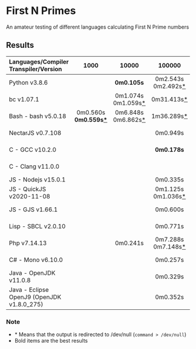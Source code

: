 # First N Primes

An amateur testing of different languages calculating First N Prime numbers

## Results

<center>

|Languages/Compiler</br>Transpiler/Version|1000|10000|100000|1000000|10000000|
|:--------|:--------:|:--------:|:--------:|:--------:|--------:|
|Python v3.8.6||**0m0.105s**|0m2.543s</br>0m2.492s[*](#Note)|1m24.183s[*](#Note)||
|bc v1.07.1||0m1.074s</br>0m1.059s[*](#Note)|0m31.413s[*](#Note)|||
|Bash - bash v5.0.18|0m0.560s</br>**0m0.559s[*](#Note)**|0m6.848s</br>0m6.862s[*](#Note)|1m36.289s[*](#Note)|||
|NectarJS v0.7.108|||0m0.949s|0m25.448s</br>0m24.228s[*](#Note)||
|C - GCC v10.2.0|||**0m0.178s**|0m4.335s|1m54.527s</br>1m43.337s[*](#Note)|
|C - Clang v11.0.0||||0m5.255s</br>**0m4.178s[*](#Note)**|2m16.067s[*](#Note)|
|JS - Nodejs v15.0.1|||0m0.335s|0m7.078s|2m59.557s[*](#Note)|
|JS - QuickJS v2020-11-08|||0m1.125s</br>0m1.036s[*](#Note)|0m30.124s[*](#Note)||
|JS - GJS v1.66.1|||0m0.600s|0m11.056s</br>0m9.836s[*](#Note)||
|Lisp - SBCL v2.0.10|||0m0.771s|0m23.121s</br>0m21.864s[*](#Note)||
|Php v7.14.13||0m0.241s|0m7.288s</br>0m7.148s[*](#Note)|||
|C# - Mono v6.10.0|||0m0.257s|0m4.864s</br>0m3.662s[*](#Note)|1m50.669s[*](#Note)|
|Java - OpenJDK v11.0.8|||0m0.329s|0m4.694s|1m51.349s[*](#Note)|
|Java - Eclipse OpenJ9 (OpenJDK v1.8.0_275)|||0m0.352s|0m4.397s|**1m34.567s[*](#Note)**|

</center>

### Note

 * \* Means that the output is redirected to /dev/null (```command > /dev/null```)
 * Bold items are the best results